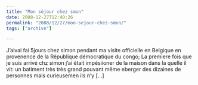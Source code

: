 ```yaml
---
title: "Mon séjour chez smon"
date: 2008-12-27T12:40:26
permalink: "2008/12/27/mon-sejour-chez-smon/"
tags: ["archive"]

---
```

J’aivai fai 5jours chez simon pendant ma visite officielle en Belgique en provenence de la République démocratique du congo; La premiere fois que je suis arrivé chz simon j’ai était impésiioner de la maison dans la quelle il vit: un batiment très très grand pouvant même eberger des dizaines de personnes mais curieusemen ils n’y \[…\]
